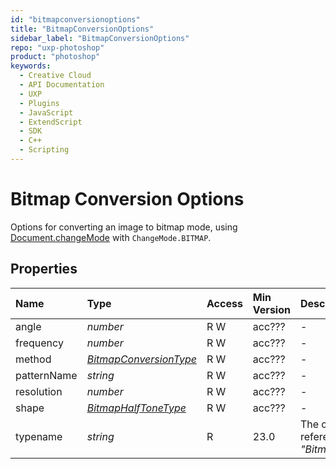 ```yaml
---
id: "bitmapconversionoptions"
title: "BitmapConversionOptions"
sidebar_label: "BitmapConversionOptions"
repo: "uxp-photoshop"
product: "photoshop"
keywords:
  - Creative Cloud
  - API Documentation
  - UXP
  - Plugins
  - JavaScript
  - ExtendScript
  - SDK
  - C++
  - Scripting
---
```


# Bitmap Conversion Options

Options for converting an image to bitmap mode, using [Document.changeMode](/ps_reference/classes/document/#changemode) with `ChangeMode.BITMAP`.

## Properties

| Name | Type | Access | Min Version | Description |
| :------ | :------ | :------ | :------ | :------ |
| angle | *number* | R W | acc??? | - |
| frequency | *number* | R W | acc??? | - |
| method | [*BitmapConversionType*](/ps_reference/modules/constants/#bitmapconversiontype) | R W | acc??? | - |
| patternName | *string* | R W | acc??? | - |
| resolution | *number* | R W | acc??? | - |
| shape | [*BitmapHalfToneType*](/ps_reference/modules/constants/#bitmaphalftonetype) | R W | acc??? | - |
| typename | *string* | R | 23.0 | The class name of the referenced object: *&quot;BitmapConversionOptions&quot;*. |
